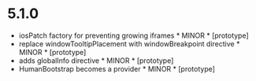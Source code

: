 5.1.0
=====

- iosPatch factory for preventing growing iframes * MINOR * [prototype]
- replace windowTooltipPlacement with windowBreakpoint directive * MINOR * [prototype]
- adds globalInfo directive * MINOR * [prototype]
- HumanBootstrap becomes a provider * MINOR * [prototype]